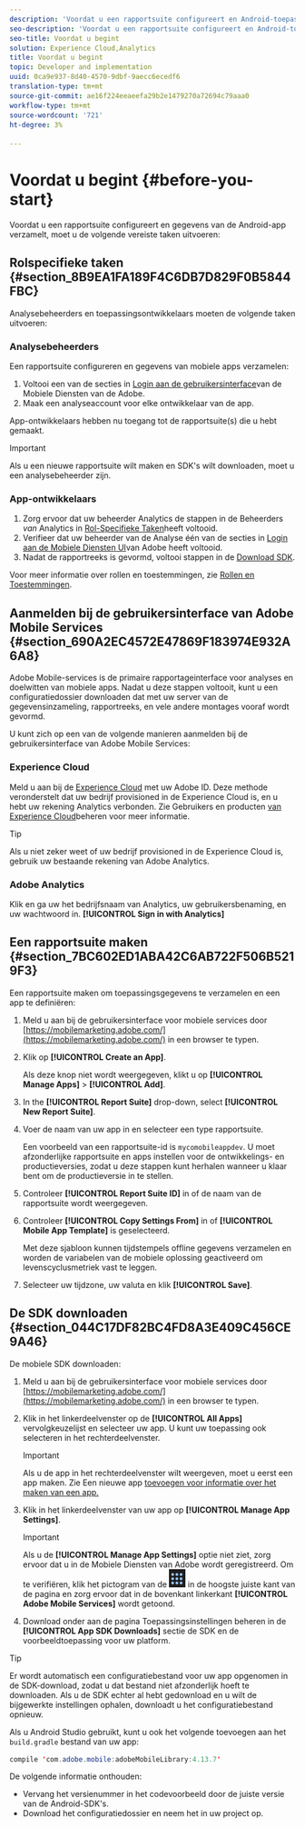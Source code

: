 ```yaml
---
description: 'Voordat u een rapportsuite configureert en Android-toepassingsgegevens verzamelt, moet u de volgende vereiste taken uitvoeren '
seo-description: 'Voordat u een rapportsuite configureert en Android-toepassingsgegevens verzamelt, moet u de volgende vereiste taken uitvoeren '
seo-title: Voordat u begint
solution: Experience Cloud,Analytics
title: Voordat u begint
topic: Developer and implementation
uuid: 0ca9e937-8d40-4570-9dbf-9aecc6ecedf6
translation-type: tm+mt
source-git-commit: ae16f224eeaeefa29b2e1479270a72694c79aaa0
workflow-type: tm+mt
source-wordcount: '721'
ht-degree: 3%

---
```



# Voordat u begint {#before-you-start}

Voordat u een rapportsuite configureert en gegevens van de Android-app verzamelt, moet u de volgende vereiste taken uitvoeren:

## Rolspecifieke taken {#section_8B9EA1FA189F4C6DB7D829F0B5844FBC}

Analysebeheerders en toepassingsontwikkelaars moeten de volgende taken uitvoeren:

### Analysebeheerders

Een rapportsuite configureren en gegevens van mobiele apps verzamelen:

1. Voltooi een van de secties in [Login aan de gebruikersinterface](../getting-started/requirements.md#section_690A2EC4572E47869F183974E932A6A8)van de Mobiele Diensten van de Adobe.
1. Maak een analyseaccount voor elke ontwikkelaar van de app.

App-ontwikkelaars hebben nu toegang tot de rapportsuite(s) die u hebt gemaakt.

>[!IMPORTANT]
>
>Als u een nieuwe rapportsuite wilt maken en SDK&#39;s wilt downloaden, moet u een analysebeheerder zijn.

### App-ontwikkelaars

1. Zorg ervoor dat uw beheerder Analytics de stappen in de Beheerders *van* Analytics in [Rol-Specifieke Taken](../getting-started/requirements.md#section_8B9EA1FA189F4C6DB7D829F0B5844FBC)heeft voltooid.
1. Verifieer dat uw beheerder van de Analyse één van de secties in [Login aan de Mobiele Diensten UI](../getting-started/requirements.md#section_690A2EC4572E47869F183974E932A6A8)van Adobe heeft voltooid.
1. Nadat de rapportreeks is gevormd, voltooi stappen in de [Download SDK](../getting-started/requirements.md#section_044C17DF82BC4FD8A3E409C456CE9A46).

Voor meer informatie over rollen en toestemmingen, zie [Rollen en Toestemmingen](/help/using/gs/c-mob-roles-and-permissions.md).

## Aanmelden bij de gebruikersinterface van Adobe Mobile Services {#section_690A2EC4572E47869F183974E932A6A8}

Adobe Mobile-services is de primaire rapportageinterface voor analyses en doelwitten van mobiele apps. Nadat u deze stappen voltooit, kunt u een configuratiedossier downloaden dat met uw server van de gegevensinzameling, rapportreeks, en vele andere montages vooraf wordt gevormd.

U kunt zich op een van de volgende manieren aanmelden bij de gebruikersinterface van Adobe Mobile Services:

### Experience Cloud

Meld u aan bij de [Experience Cloud](https://experiencecloud.adobe.com) met uw Adobe ID. Deze methode veronderstelt dat uw bedrijf provisioned in de Experience Cloud is, en u hebt uw rekening Analytics verbonden. Zie Gebruikers en producten [van Experience Cloud](https://docs.adobe.com/content/help/nl-NL/core-services/interface/manage-users-and-products/admin-getting-started.html)beheren voor meer informatie.

>[!TIP]
>
>Als u niet zeker weet of uw bedrijf provisioned in de Experience Cloud is, gebruik uw bestaande rekening van Adobe Analytics.

### Adobe Analytics

Klik en ga uw het bedrijfsnaam van Analytics, uw gebruikersbenaming, en uw wachtwoord in. **[!UICONTROL Sign in with Analytics]**

## Een rapportsuite maken {#section_7BC602ED1ABA42C6AB722F506B5219F3}

Een rapportsuite maken om toepassingsgegevens te verzamelen en een app te definiëren:

1. Meld u aan bij de gebruikersinterface voor mobiele services door [https://mobilemarketing.adobe.com/](https://mobilemarketing.adobe.com/) in een browser te typen.
1. Klik op **[!UICONTROL Create an App]**.

   Als deze knop niet wordt weergegeven, klikt u op **[!UICONTROL Manage Apps]** > **[!UICONTROL Add]**.

1. In the **[!UICONTROL Report Suite]** drop-down, select **[!UICONTROL New Report Suite]**.

1. Voer de naam van uw app in en selecteer een type rapportsuite.

   Een voorbeeld van een rapportsuite-id is `mycomobileappdev`. U moet afzonderlijke rapportsuite en apps instellen voor de ontwikkelings- en productieversies, zodat u deze stappen kunt herhalen wanneer u klaar bent om de productieversie in te stellen.
1. Controleer **[!UICONTROL Report Suite ID]** in of de naam van de rapportsuite wordt weergegeven.
1. Controleer **[!UICONTROL Copy Settings From]** in of **[!UICONTROL Mobile App Template]** is geselecteerd.

   Met deze sjabloon kunnen tijdstempels offline gegevens verzamelen en worden de variabelen van de mobiele oplossing geactiveerd om levenscyclusmetriek vast te leggen.

1. Selecteer uw tijdzone, uw valuta en klik **[!UICONTROL Save]**.

## De SDK downloaden {#section_044C17DF82BC4FD8A3E409C456CE9A46}

De mobiele SDK downloaden:

1. Meld u aan bij de gebruikersinterface voor mobiele services door [https://mobilemarketing.adobe.com/](https://mobilemarketing.adobe.com/) in een browser te typen.
1. Klik in het linkerdeelvenster op de **[!UICONTROL All Apps]** vervolgkeuzelijst en selecteer uw app.
U kunt uw toepassing ook selecteren in het rechterdeelvenster.

   >[!IMPORTANT]
   >
   >Als u de app in het rechterdeelvenster wilt weergeven, moet u eerst een app maken. Zie Een nieuwe app [toevoegen voor informatie over het maken van een app.](https://docs.adobe.com/content/help/en/mobile-services/using/manage-apps-ug/t-new-app.html)

1. Klik in het linkerdeelvenster van uw app op **[!UICONTROL Manage App Settings]**.

   >[!IMPORTANT]
   >
   >Als u de **[!UICONTROL Manage App Settings]** optie niet ziet, zorg ervoor dat u in de Mobiele Diensten van Adobe wordt geregistreerd. Om te verifiëren, klik het pictogram van de ![oplossingsschakelaar](assets/solution-switcher.png) in de hoogste juiste kant van de pagina en zorg ervoor dat in de bovenkant linkerkant **[!UICONTROL Adobe Mobile Services]** wordt getoond.

1. Download onder aan de pagina Toepassingsinstellingen beheren in de **[!UICONTROL App SDK Downloads]** sectie de SDK en de voorbeeldtoepassing voor uw platform.

>[!TIP]
>
>Er wordt automatisch een configuratiebestand voor uw app opgenomen in de SDK-download, zodat u dat bestand niet afzonderlijk hoeft te downloaden. Als u de SDK echter al hebt gedownload en u wilt de bijgewerkte instellingen ophalen, downloadt u het configuratiebestand opnieuw.

Als u Android Studio gebruikt, kunt u ook het volgende toevoegen aan het `build.gradle` bestand van uw app:

```java
compile 'com.adobe.mobile:adobeMobileLibrary:4.13.7'
```

De volgende informatie onthouden:

* Vervang het versienummer in het codevoorbeeld door de juiste versie van de Android-SDK&#39;s.
* Download het configuratiedossier en neem het in uw project op.